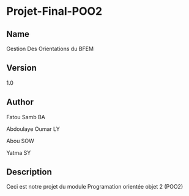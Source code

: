 ﻿# Projet-Final-POO2

## Name

Gestion Des Orientations du BFEM

## Version

1.0

## Author
Fatou Samb BA

Abdoulaye Oumar LY

Abou SOW

Yatma SY

## Description

Ceci est notre projet du module Programation orientée objet 2 (POO2) 
